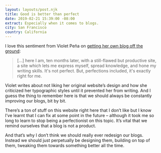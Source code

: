 ```yaml
---
layout: layouts/post.njk
title: Good is better than perfect
date: 2019-02-21 15:39:00 -08:00
extract: Especially when it comes to blogs.
city: San Francisco
country: California
---
```


I love this sentiment from Violet Peña on [getting her own blog off the ground](https://vgpena.github.io/good-is-better-than-perfect/):

> [...] here I am, ten months later, with a still-flawed but productive site, a site which lets me express myself, spread knowledge, and hone my writing skills. It's not perfect. But, perfections included, it's exactly right for me.

Violet writes about not liking her original website’s design and how she criticized her typographic styles until it prevented her from writing. And I guess the thing to remember here is that we should always be constantly improving our blogs, bit by bit.

There’s a ton of stuff on this website right here that I don’t like but I know I’ve learnt that I can fix at some point in the future – although it took me so long to learn to stop being a perfectionist on this topic. It’s vital that we remind ourselves that a blog is not a product.

And that’s why I don’t think we should really ever redesign our blogs. Instead we should just perpetually be designing them, building on top of them, tweaking them towards something better all the time.
